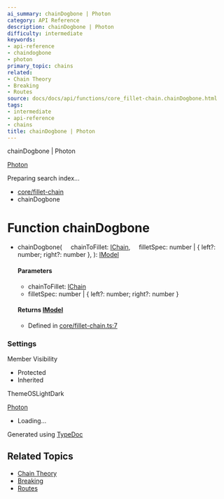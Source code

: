 ```yaml
---
ai_summary: chainDogbone | Photon
category: API Reference
description: chainDogbone | Photon
difficulty: intermediate
keywords:
- api-reference
- chaindogbone
- photon
primary_topic: chains
related:
- Chain Theory
- Breaking
- Routes
source: docs/docs/api/functions/core_fillet-chain.chainDogbone.html
tags:
- intermediate
- api-reference
- chains
title: chainDogbone | Photon
---
```

chainDogbone | Photon

[Photon](../index.md)




Preparing search index...

* [core/fillet-chain](../modules/core_fillet-chain.md)
* chainDogbone

# Function chainDogbone

* chainDogbone(
      chainToFillet: [IChain](../interfaces/core_core.IChain.md),
      filletSpec: number | { left?: number; right?: number },
  ): [IModel](../interfaces/core_schema.IModel.md)

  #### Parameters

  + chainToFillet: [IChain](../interfaces/core_core.IChain.md)
  + filletSpec: number | { left?: number; right?: number }

  #### Returns [IModel](../interfaces/core_schema.IModel.md)

  + Defined in [core/fillet-chain.ts:7](https://github.com/mwhite454/photon/blob/main/packages/photon/src/core/fillet-chain.ts#L7)

### Settings

Member Visibility

* Protected
* Inherited

ThemeOSLightDark

[Photon](../index.md)

* Loading...

Generated using [TypeDoc](https://typedoc.org/)

## Related Topics

- [Chain Theory](../index.md)
- [Breaking](../index.md)
- [Routes](../index.md)
